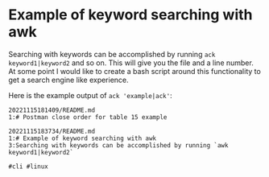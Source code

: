 # Example of keyword searching with awk

Searching with keywords can be accomplished by running `ack keyword1|keyword2`
and so on. This will give you the file and a line number. At some point I
would like to create a bash script around this functionality to get a search
engine like experience.

Here is the example output of `ack 'example|ack'`:

```
20221115181409/README.md
1:# Postman close order for table 15 example

20221115183734/README.md
1:# Example of keyword searching with awk
3:Searching with keywords can be accomplished by running `awk keyword1|keyword2`
```

    #cli #linux

